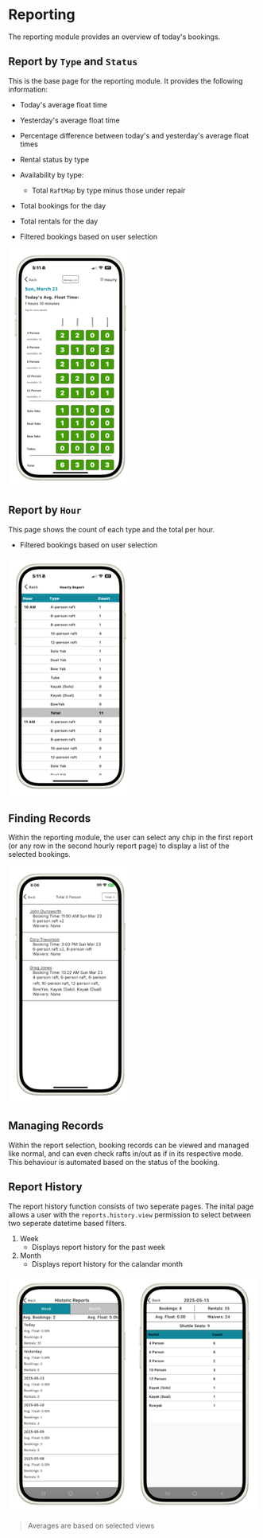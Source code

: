# Reporting
The reporting module provides an overview of today's bookings.

## Report by `Type` and `Status`
This is the base page for the reporting module. It provides the following information:

- Today's average float time
- Yesterday's average float time
- Percentage difference between today's and yesterday's average float times

- Rental status by type
- Availability by type:
    - Total `RaftMap` by type minus those under repair
- Total bookings for the day
- Total rentals for the day

- Filtered bookings based on user selection

<img src="../Assets/ReportsV2Framed.png" alt="Alt text" width="250">

## Report by `Hour`
This page shows the count of each type and the total per hour.

- Filtered bookings based on user selection

<img src="../Assets/HourlyReportFramed.png" alt="Alt text" width="250">

## Finding Records
Within the reporting module, the user can select any chip in the first report (or any row in the second hourly report page) to display a list of the selected bookings. 

<img src="../Assets/ReportLookupFramed.png" alt="Alt text" width="250">

## Managing Records
Within the report selection, booking records can be viewed and managed like normal, and can even check rafts in/out as if in its respective mode. This behaviour is automated based on the status of the booking.

## Report History
The report history function consists of two seperate pages. The inital page allows a user with the `reports.history.view` permission to select between two seperate datetime based filters. 
1. Week
    - Displays report history for the past week
2. Month
    - Displays report history for the calandar month

<img src="../Assets/ReportHistoryMultipleFramed.png" alt="Alt text" width="500">

> Averages are based on selected views